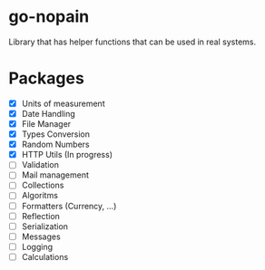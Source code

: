 # go-nopain

Library that has helper functions that can be used in real systems.

# Packages
- [x] Units of measurement
- [x] Date Handling
- [x] File Manager
- [x] Types Conversion
- [x] Random Numbers
- [x] HTTP Utils (In progress)
- [ ] Validation
- [ ] Mail management
- [ ] Collections
- [ ] Algoritms
- [ ] Formatters (Currency, ...)
- [ ] Reflection
- [ ] Serialization
- [ ] Messages
- [ ] Logging
- [ ] Calculations